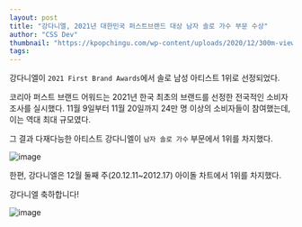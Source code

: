 ```yaml
---
layout: post
title: "강다니엘, 2021년 대한민국 퍼스트브랜드 대상 남자 솔로 가수 부문 수상"
author: "CSS Dev"
thumbnail: "https://kpopchingu.com/wp-content/uploads/2020/12/300m-views-74-1-890x512.png"
tags: 
---
```



강다니엘이 `2021 First Brand Awards`에서 솔로 남성 아티스트 1위로 선정되었다.

코리아 퍼스트 브랜드 어워드는 2021년 한국 최초의 브랜드를 선정한 전국적인 소비자 조사를 실시했다. 11월 9일부터 11월 20일까지 24만 명 이상의 소비자들이 참여했는데, 이는 역대 최대 규모였다.

그 결과 다재다능한 아티스트 강다니엘이 `남자 솔로 가수` 부문에서 1위를 차지했다.

![image](https://kpopchingu.com/wp-content/uploads/2020/12/37-2.png)

한편, 강다니엘은 12월 둘째 주(20.12.11~2012.17) 아이돌 차트에서 1위를 차지했다.

강다니엘 축하합니다!

![image](https://kpopchingu.com/wp-content/uploads/2020/12/1580544501087.gif)